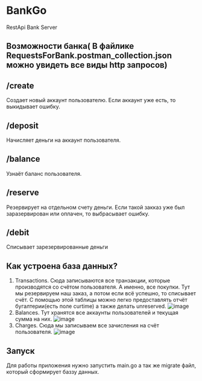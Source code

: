 # BankGo

   RestApi Bank Server

  Возможности банка( В файлике RequestsForBank.postman_collection.json можно увидеть все виды http запросов)
  -----------


  /create
  ------------------

  Создает новый аккаунт пользователю. Если аккаунт уже есть, то выкидывает ошибку.

  /deposit
  -------------

 Начисляет деньги на аккаунт пользователя.

  /balance
  ------------

 Узнаёт баланс пользователя.

  /reserve
  ---------
  Резервирует на отдельном счету деньги. Если такой закказ уже был заразервирован или оплачен, то выбрасывает ошибку.
  
  /debit
  -----------------------------

  Списывает зарезервированные деньги
  
   Как устроена база данных?
  -----------------------------
  1. Transactions. Сюда записываются все транзакции, которые производятся со счётом пользователя. А именно, все покупки. Тут мы резервируем наш заказ, а потом если всё успешно, то списывает счёт. С помощью этой таблицы можно легко предоставлять отчёт бугалтерии(есть поле curtime)  а также делать unreserved.
  ![image](https://user-images.githubusercontent.com/79725120/200938045-186f8225-835f-4600-a99b-ebee9cf3c0f1.png)
  2. Balances. Тут хранятся все аккаунты пользователей и текущая сумма на них.
  ![image](https://user-images.githubusercontent.com/79725120/200938140-381f01bc-0b97-4d0b-aa89-4762026f37f6.png)
  3. Charges. Сюда мы записываем все зачисления на счёт пользователя.
  ![image](https://user-images.githubusercontent.com/79725120/200938236-29448d15-5f97-4f2b-a7f0-f7ac67814656.png)

 Запуск
 ----------------------------
 Для работы приложения нужно запустить 
 main.go а так же
 migrate файл, который сформирует баззу данных.
